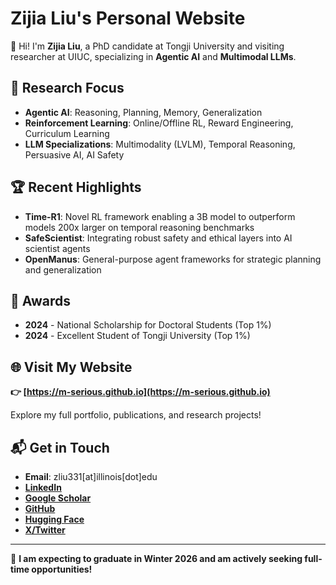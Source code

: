 # Zijia Liu's Personal Website

👋 Hi! I'm **Zijia Liu**, a PhD candidate at Tongji University and visiting researcher at UIUC, specializing in **Agentic AI** and **Multimodal LLMs**.

## 🔬 Research Focus
- **Agentic AI**: Reasoning, Planning, Memory, Generalization
- **Reinforcement Learning**: Online/Offline RL, Reward Engineering, Curriculum Learning  
- **LLM Specializations**: Multimodality (LVLM), Temporal Reasoning, Persuasive AI, AI Safety

## 🏆 Recent Highlights
- **Time-R1**: Novel RL framework enabling a 3B model to outperform models 200x larger on temporal reasoning benchmarks
- **SafeScientist**: Integrating robust safety and ethical layers into AI scientist agents
- **OpenManus**: General-purpose agent frameworks for strategic planning and generalization

## 🎯 Awards
- **2024** - National Scholarship for Doctoral Students (Top 1%)
- **2024** - Excellent Student of Tongji University (Top 1%)

## 🌐 Visit My Website
**👉 [https://m-serious.github.io](https://m-serious.github.io)**

Explore my full portfolio, publications, and research projects!

## 📬 Get in Touch
- **Email**: zliu331[at]illinois[dot]edu
- **[LinkedIn](https://linkedin.com/in/zijia-liu-771137334)**
- **[Google Scholar](https://scholar.google.com/citations?user=17f5_L4AAAAJ)**
- **[GitHub](https://github.com/m-serious)**
- **[Hugging Face](https://huggingface.co/m-serious)**
- **[X/Twitter](https://twitter.com/xwzliuzijia)**

---
💼 **I am expecting to graduate in Winter 2026 and am actively seeking full-time opportunities!**